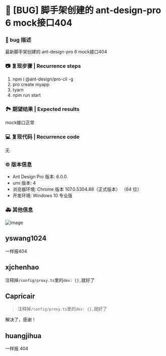 # 🐛 [BUG] 脚手架创建的 ant-design-pro 6 mock接口404

### 🐛 bug 描述

最新脚手架创建的 ant-design-pro 6 mock接口404

### 📷 复现步骤 | Recurrence steps

1. npm i @ant-design/pro-cli -g
2. pro create myapp
3. tyarn
4. npm run start

### 🏞 期望结果 | Expected results

mock接口正常

### 💻 复现代码 | Recurrence code

无

### © 版本信息

- Ant Design Pro 版本: 6.0.0
- umi 版本: 4
- 浏览器环境: Chrome 版本 107.0.5304.88（正式版本） （64 位）
- 开发环境: Windows 10 专业版

### 🚑 其他信息

![image](https://user-images.githubusercontent.com/6244446/211262550-af016606-7cfe-4981-b43d-be35bcc7ebdf.png)

## yswang1024

一样报404

## xjchenhao

注释掉`/config/proxy.ts`里的`dev: {},`就好了

## Capricair

> 注释掉`/config/proxy.ts`里的`dev: {},`就好了

解决了，感谢！

## huangjihua

一样报 404
